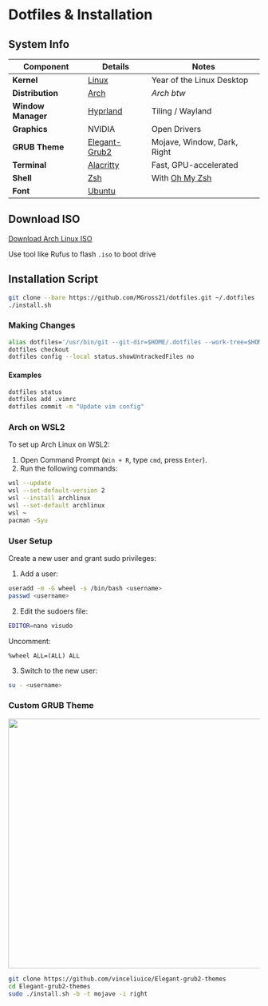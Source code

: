 # Dotfiles & Installation

## System Info

| **Component**   | **Details**                                                           |    **Notes**                |
|------------------|----------------------------------------------------------------------|-----------------------------|
| **Kernel**       | [Linux](https://github.com/torvalds/linux)                           |  Year of the Linux Desktop  |
| **Distribution** | [Arch](https://archlinux.org)                                        |       *Arch btw*            |
| **Window Manager**| [Hyprland](https://wiki.hyprland.org)                               |    Tiling / Wayland         |
| **Graphics**     | NVIDIA                                                               |     Open Drivers            |
| **GRUB Theme**   | [Elegant-Grub2](https://github.com/vinceliuice/Elegant-grub2-themes) | Mojave, Window, Dark, Right    |
| **Terminal**    | [Alacritty](https://github.com/alacritty/alacritty)                   | Fast, GPU-accelerated       |
| **Shell**       | [Zsh](https://www.zsh.org)                                           | With [Oh My Zsh](https://ohmyz.sh/) |
| **Font**        | [Ubuntu](https://design.ubuntu.com/font/)                            |                               |
<!--Add GTK theme and colors-->

## Download ISO

[Download Arch Linux ISO](https://archlinux.org/download/)

Use tool like Rufus to flash `.iso` to boot drive

## Installation Script

```bash
git clone --bare https://github.com/MGross21/dotfiles.git ~/.dotfiles
./install.sh
```

### Making Changes

```bash
alias dotfiles='/usr/bin/git --git-dir=$HOME/.dotfiles --work-tree=$HOME'
dotfiles checkout
dotfiles config --local status.showUntrackedFiles no
```

#### Examples

```bash
dotfiles status
dotfiles add .vimrc
dotfiles commit -m "Update vim config"
```

### Arch on WSL2

To set up Arch Linux on WSL2:

1. Open Command Prompt (`Win + R`, type `cmd`, press `Enter`).
2. Run the following commands:

```bash
wsl --update
wsl --set-default-version 2
wsl --install archlinux
wsl --set-default archlinux
wsl ~
pacman -Syu
```

### User Setup

Create a new user and grant sudo privileges:

1. Add a user:

```bash
useradd -m -G wheel -s /bin/bash <username>
passwd <username>
```

2. Edit the sudoers file:

```bash
EDITOR=nano visudo
```

Uncomment:

```plaintext
%wheel ALL=(ALL) ALL
```

3. Switch to the new user:

```bash
su - <username>
```

### Custom GRUB Theme

<img src="https://raw.githubusercontent.com/vinceliuice/Elegant-grub2-themes/refs/heads/main/preview-02.jpg"
     width="840" height="500"
     style="object-fit: none; object-position: -1020px -1100px;">

```bash
git clone https://github.com/vinceliuice/Elegant-grub2-themes
cd Elegant-grub2-themes
sudo ./install.sh -b -t mojave -i right
```